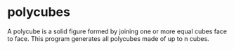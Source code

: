 # polycubes
A polycube is a solid figure formed by joining one or more equal cubes face to face. This program generates all polycubes made of up to n cubes. 

